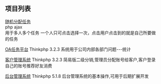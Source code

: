 ## 项目列表

[随机分配任务](https://github.com/xue-y/php/tree/master/allot)  
php ajax   
用于多人多个任务 一个人只可点击选择一次，点击用户点击到的就是自己所要做的任务  

[OA任务平台](https://github.com/xue-y/php/tree/master/renwu)
Thinkphp 3.2.3 
系统用于公司内部各部门问题---统计

[客户管理系统](https://github.com/xue-y/php/tree/master/fenxiao)
Thinkphp 3.2.3 
简易版二级分销,管理员分配账号给客户,客户登录自己的账号推荐好友消费

[后台管理系统](https://github.com/xue-y/php/tree/master/backsys)
Thinkphp 5.1.8
后台管理系统的基本操作,可用于后期扩展开发


